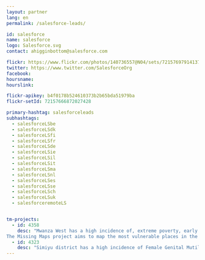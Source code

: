 ```yaml
---
layout: partner
lang: en
permalink: /salesforce-leads/

id: salesforce
name: salesforce
logo: Salesforce.svg
contact: ahigginbottom@salesforce.com

flickr: https://www.flickr.com/photos/140736557@N04/sets/72157697914137314/
twitter: https://www.twitter.com/SalesforceOrg
facebook:
hoursname:
hourslink:

flickr-apikey: b4f0178b524610373b2b65bda51979ba
flickr-setId: 72157666872027428

primary-hashtag: salesforceleads
subhashtags:
  - salesforceLSbe
  - salesforceLSdk
  - salesforceLSfi
  - salesforceLSfr
  - salesforceLSde
  - salesforceLSie
  - salesforceLSil
  - salesforceLSit
  - salesforceLSma
  - salesforceLSnl
  - salesforceLSes
  - salesforceLSse
  - salesforceLSch
  - salesforceLSuk
  - salesforceremoteLS


tm-projects:
  - id: 4358
    desc: "Mwanza West has a high incidence of, extreme poverty, early marriage and Gender Based Violence. NGOs on the ground need better road and residential area data to facilitate their outreach work.
The Missing Maps project aims to map the most vulnerable places in the world (affected by humanitarian crises: disease epidemics, conflict, natural disasters, poverty, environmental crises). Building on HOT's disaster preparedness projects, the Missing Maps tasks facilitate pre-emptive mapping of priority countries to better facilitate disaster response, medical activities and resource allocation when crises occur."
  - id: 4323
    desc: "Simiyu district has a high incidence of Female Genital Mutilation, Child Marriage and Gender Based Violence. NGOs on the ground need better road and residential area data to facilitate their outreach work. The Missing Maps project aims to map the most vulnerable places in the world (affected by humanitarian crises: disease epidemics, conflict, natural disasters, poverty, environmental crises). Building on HOT's disaster preparedness projects, the Missing Maps tasks facilitate pre-emptive mapping of priority countries to better facilitate disaster response, medical activities and resource allocation when crises occur."
---
```

